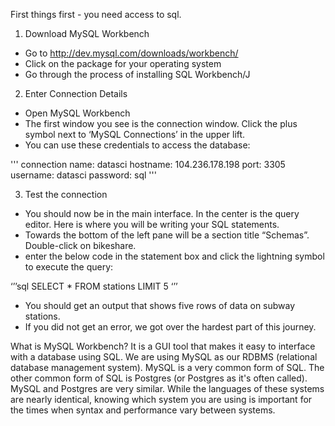 First things first - you need access to sql.

1) Download MySQL Workbench
* Go to http://dev.mysql.com/downloads/workbench/
* Click on the package for your operating system
* Go through the process of installing SQL Workbench/J

2) Enter Connection Details
* Open MySQL Workbench
* The first window you see is the connection window. Click the plus symbol next to ‘MySQL Connections’ in the upper lift.
* You can use these credentials to access the database:

'''
connection name: datasci
hostname: 104.236.178.198
port: 3305
username: datasci
password: sql
'''

3) Test the connection
* You should now be in the main interface. In the center is the query editor. Here is where you will be writing your SQL statements. 
* Towards the bottom of the left pane will be a section title “Schemas”. Double-click on bikeshare.
* enter the below code in the statement box and click the lightning symbol to execute the query:

‘’’sql
SELECT 
    *
FROM
    stations
LIMIT 5
‘’’
* You should get an output that shows five rows of data on subway stations.
* If you did not get an error, we got over the hardest part of this journey.

What is MySQL Workbench? It is a GUI tool that makes it easy to interface with a database using SQL. We are using MySQL as our RDBMS (relational database management system). MySQL is a very common form of SQL. The other common form of SQL is Postgres (or Postgres as it's  often called).  MySQL and Postgres are very similar. While the languages of these systems  are nearly identical, knowing which system you are using is important for the times when syntax and performance vary between systems. 
